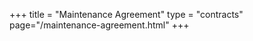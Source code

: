 +++
title = "Maintenance Agreement"
type = "contracts"
page="/maintenance-agreement.html"
+++

<div class="cognito">
<script src="https://services.cognitoforms.com/s/ZDRwTFbIcka2EBE9n1UWFQ"></script>
<script>Cognito.load("forms", { id: "1" });</script>
</div>